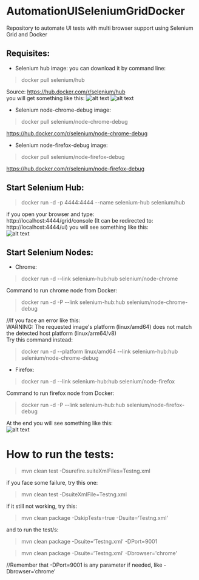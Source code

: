 # AutomationUISeleniumGridDocker
Repository to automate UI tests with multi browser support using Selenium Grid and Docker

## Requisites:
- Selenium hub image:
you can download it by command line:  
> docker pull selenium/hub  

Source: https://hub.docker.com/r/selenium/hub  
you will get something like this:
![alt text](https://i.ibb.co/dK8whBd/Cursor-and-Docker-With-Selenium-zsh-122-32.png)
![alt text](https://i.ibb.co/cxCtt7P/Images-Docker-Desktop.png)

- Selenium node-chrome-debug image:
> docker pull selenium/node-chrome-debug  

https://hub.docker.com/r/selenium/node-chrome-debug

- Selenium node-firefox-debug image:
> docker pull selenium/node-firefox-debug

https://hub.docker.com/r/selenium/node-firefox-debug

## Start Selenium Hub:
>docker run -d -p 4444:4444 --name selenium-hub selenium/hub

if you open your browser and type:  
http://localhost:4444/grid/console  (It can be redirected to: http://localhost:4444/ui)
you will see something like this:  
![alt text](https://i.ibb.co/RjTZbPp/Selenium-Grid.png)

## Start Selenium Nodes:

- Chrome:
>docker run -d --link selenium-hub:hub selenium/node-chrome

Command to run chrome node from Docker:  
>docker run -d -P --link selenium-hub:hub selenium/node-chrome-debug  

//If you face an error like this:  
WARNING: The requested image's platform (linux/amd64) does not match the detected host platform (linux/arm64/v8)  
Try this command instead:
> docker run -d --platform linux/amd64 --link selenium-hub:hub selenium/node-chrome-debug

- Firefox:
>docker run -d --link selenium-hub:hub selenium/node-firefox

Command to run firefox node from Docker: 
>docker run -d -P --link selenium-hub:hub selenium/node-firefox-debug  

At the end you will see something like this:  
![alt text](https://i.ibb.co/mHWdvsQ/Window-and-Selenium-Grid.png)

# How to run the tests:
> mvn clean test -Dsurefire.suiteXmlFiles=Testng.xml  

if you face some failure, try this one:
> mvn clean test -DsuiteXmlFile=Testng.xml 

if it still not working, try this:
>mvn clean package -DskipTests=true -Dsuite=‘Testng.xml’  

and to run the test/s:
> mvn clean package -Dsuite=‘Testng.xml’ -DPort=9001  

> mvn clean package -Dsuite=‘Testng.xml’ -Dbrowser='chrome'  

//Remember that -DPort=9001 is any parameter if needed, like -Dbrowser=‘chrome’
